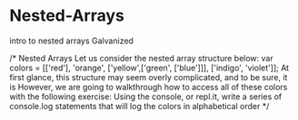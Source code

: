 # Nested-Arrays
intro to nested arrays Galvanized



/*
Nested Arrays
Let us consider the nested array structure below:
var colors = [['red'], 'orange', ['yellow',['green', ['blue']]], ['indigo', 'violet']];
At first glance, this structure may seem overly complicated, and to be sure, it is
However, we are going to walkthrough how to access all of these colors with the following exercise:
Using the console, or repl.it, write a series of console.log statements that will log the colors in alphabetical order
*/
